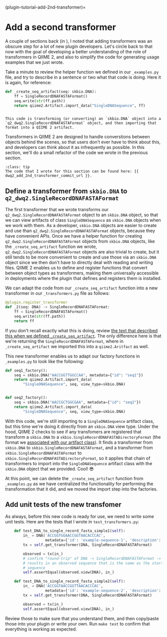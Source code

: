 (plugin-tutorial-add-2nd-transformer)=
# Add a second transformer

A couple of sections back (in [](plugin-tutorial-add-artifact-class)), I noted that adding transformers was an obscure step for a lot of new plugin developers.
Let's circle back to that now with the goal of developing a better understanding of the role of transformers in QIIME 2, and also to simplify the code for generating usage examples that we just wrote.

Take a minute to review the helper function we defined in our `_examples.py` file, and try to describe in a sentence or two what that code is doing.
Here it is again, for reference:

```python
def _create_seq_artifact(seq: skbio.DNA):
    ff = SingleRecordDNAFASTAFormat()
    seq.write(str(ff.path))
    return qiime2.Artifact.import_data("SingleDNASequence", ff)
```

```{dropdown} Here's my description of what this is doing, but come up with your own before looking at this.

This code is transforming (or converting) an `skbio.DNA` object into a `q2_dwq2.SingleRecordDNAFASTAFormat` object, and then importing that format into a QIIME 2 artifact.
```

Transformers in QIIME 2 are designed to handle converstions between objects behind the scenes, so that users don't ever have to think about this, and developers can think about it as infrequently as possible.
In this section, we'll do a small refactor of the code we wrote in the previous section.

```{admonition} tl;dr
:class: tip
The code that I wrote for this section can be found here: {{ dwq2_add_2nd_transformer_commit_url }}.
```

## Define a transformer from `skbio.DNA` to `q2_dwq2.SingleRecordDNAFASTAFormat`

The first transformer that we wrote transforms our `q2_dwq2.SingleRecordDNAFASTAFormat` object to an `skbio.DNA` object, so that we can view artifacts of class `SingleDNASequence` as `skbio.DNA` objects when we work with them.
As a developer, `skbio.DNA` objects are easier to create and use than `q2_dwq2.SingleRecordDNAFASTAFormat` objects, because they have convenient APIs.
Once we have a helper function for creating `q2_dwq2.SingleRecordDNAFASTAFormat` objects from `skbio.DNA` objects, like the `_create_seq_artifact` function we wrote, `q2_dwq2.SingleRecordDNAFASTAFormat` objects are also trivial to create, but it still tends to be more convenient to create and use those via an `skbio.DNA` object since we then don't have to directly deal with reading and writing files.
QIIME 2 enables us to define and register functions that convert between object types as transformers, making them universally accessible in deployments where the plugin that defines and registers them is installed.

We can adapt the code from our `_create_seq_artifact` function into a new transformer in our `_transformers.py` file as follows:

```python
@plugin.register_transformer
def _2(seq: DNA) -> SingleRecordDNAFASTAFormat:
    ff = SingleRecordDNAFASTAFormat()
    seq.write(str(ff.path))
    return ff
```

If you don't recall exactly what this is doing, review [the text that described this when we defined `_create_seq_artifact`](_create_seq_artifact_helper_function).
The only difference here is that we're returning the `SingleRecordDNAFASTAFormat`, where in `_create_seq_artifact` we imported this into a `qiime2.Aritfact` as well.

This new transformer enables us to adapt our factory functions in `_examples.py` to look like the following:

```python
def seq1_factory():
    seq = skbio.DNA("AACCGGTTGGCCAA", metadata={"id": "seq1"})
    return qiime2.Artifact.import_data(
        "SingleDNASequence", seq, view_type=skbio.DNA)


def seq2_factory():
    seq = skbio.DNA("AACCGCTGGCGAA", metadata={"id": "seq2"})
    return qiime2.Artifact.import_data(
        "SingleDNASequence", seq, view_type=skbio.DNA)
```

With this code, we're still importing to a `SingleDNASequence` artifact class, but this time we're doing it directly from an `skbio.DNA` view type.
Under the hood, QIIME 2 checks to see if any transfomers are registered that transform a `skbio.DNA` to a `skbio.SingleRecordDNAFASTADirectoryFormat` (the format we [associated with our artifact class](register-artifact-class)).
It finds a transformer from `skbio.DNA` to `skbio.SingleRecordDNAFASTAFormat`, and a transformer from `skbio.SingleRecordDNAFASTAFormat` to `skbio.SingleRecordDNAFASTADirectoryFormat`, so it applies that chain of transformers to import into the `SingleDNASequence` artifact class with the `skbio.DNA` object that we provided.
Cool! 😎

At this point, we can delete the `_create_seq_artifact` function from `_examples.py` as we have centralized the functionality for performing the transformation that it did, and we moved the import step into the factories.

## Add unit tests of the new transfomer

As always, before this new code is ready for use, we need to write some unit tests.
Here are the tests that I wrote in `test_transformers.py`:

```python
    def test_DNA_to_single_record_fasta_simple1(self):
        in_ = DNA('ACCGGTGGAACCGGTAACACCCAC',
                  metadata={'id': 'example-sequence-1', 'description': ''})
        tx = self.get_transformer(DNA, SingleRecordDNAFASTAFormat)

        observed = tx(in_)
        # confirm "round-trip" of DNA -> SingleRecordDNAFASTAFormat -> DNA
        # results in an observed sequence that is the same as the starting
        # sequence
        self.assertEqual(observed.view(DNA), in_)

    def test_DNA_to_single_record_fasta_simple2(self):
        in_ = DNA('ACCGGTAACCGGTTAACACCCAC',
                  metadata={'id': 'example-sequence-2', 'description': ''})
        tx = self.get_transformer(DNA, SingleRecordDNAFASTAFormat)

        observed = tx(in_)
        self.assertEqual(observed.view(DNA), in_)
```

Review those to make sure that you understand them, and then copy/paste those into your plugin or write your own.
Run `make test` to confirm that everything is working as expected.


